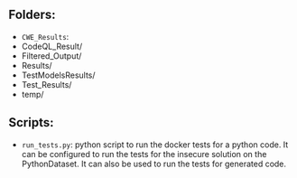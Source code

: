 

## Folders:
- `CWE_Results`: 
- CodeQL_Result/
- Filtered_Output/
- Results/
- TestModelsResults/
- Test_Results/
- temp/

## Scripts:


- `run_tests.py`: python script to run the docker tests for a python code. 
It can be configured to run the tests for the insecure solution on the PythonDataset. It can also be used to run the tests for generated code. 
